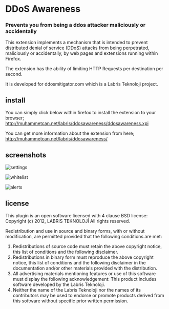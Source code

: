 # DDoS Awareness
### Prevents you from being a ddos attacker maliciously or accidentally

This extension implements a mechanism that is intended to prevent distributed denial of service (DDoS) attacks from being perpetrated, maliciously or accidentally, by web pages and extensions running within Firefox. 

The extension has the ability of limiting HTTP Requests per destination per second. 

It is developed for ddosmitigator.com which is a Labris Teknoloji project. 

## install
You can simply click below within firefox to install the extension to your browser;    
http://muhammetcan.net/labris/ddosawareness/ddosawareness.xpi

You can get more information about the extension from here;     
http://muhammetcan.net/labris/ddosawareness/

## screenshots

![settings](http://muhammetcan.net/labris/ddosawareness/images/ss1.png)

![whitelist](http://muhammetcan.net/labris/ddosawareness/images/ss2.png)

![alerts](http://muhammetcan.net/labris/ddosawareness/images/ss3.png)

## license

This plugin is an open software licensed with 4 clause BSD license:
Copyright (c) 2012, LABRIS TEKNOLOJİ
All rights reserved.

Redistribution and use in source and binary forms, with or without
modification, are permitted provided that the following conditions are met:
1. Redistributions of source code must retain the above copyright
   notice, this list of conditions and the following disclaimer.
2. Redistributions in binary form must reproduce the above copyright
   notice, this list of conditions and the following disclaimer in the
   documentation and/or other materials provided with the distribution.
3. All advertising materials mentioning features or use of this software
   must display the following acknowledgement:
   This product includes software developed by the Labris Teknoloji.
4. Neither the name of the Labris Teknoloji nor the
   names of its contributors may be used to endorse or promote products
   derived from this software without specific prior written permission.
